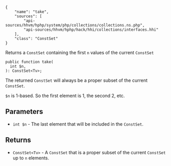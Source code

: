 ``` yamlmeta
{
    "name": "take",
    "sources": [
        "api-sources/hhvm/hphp/system/php/collections/collections.ns.php",
        "api-sources/hhvm/hphp/hack/hhi/collections/interfaces.hhi"
    ],
    "class": "ConstSet"
}
```




Returns a ` ConstSet ` containing the first `` n `` values of the current
``` ConstSet ```




``` Hack
public function take(
  int $n,
): ConstSet<Tv>;
```




The returned ` ConstSet ` will always be a proper subset of the current
`` ConstSet ``.




` $n ` is 1-based. So the first element is 1, the second 2, etc.




## Parameters




+ ` int $n ` - The last element that will be included in the `` ConstSet ``.




## Returns




* ` ConstSet<Tv> ` - A `` ConstSet `` that is a proper subset of the current ``` ConstSet ```
  up to ```` n ```` elements.
<!-- HHAPIDOC -->
